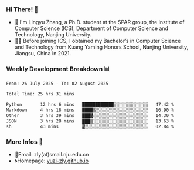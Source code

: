 ### Hi There! 👋 
- 🐳 I'm Lingyu Zhang, a Ph.D. student at the SPAR group, the Institute of Computer Science (ICS), Department of Computer Science and Technology, Nanjing University.
- 🧑‍🎓 Before joining ICS, I obtained my Bachelor’s in Computer Science and Technology from Kuang Yaming Honors School, Nanjing University, Jiangsu, China in 2021.

### Weekly Development Breakdown :bar_chart:

<!--START_SECTION:waka-->

```txt
From: 26 July 2025 - To: 02 August 2025

Total Time: 25 hrs 31 mins

Python       12 hrs 6 mins   ████████████░░░░░░░░░░░░░   47.42 %
Markdown     4 hrs 18 mins   ████▒░░░░░░░░░░░░░░░░░░░░   16.90 %
Other        3 hrs 39 mins   ███▓░░░░░░░░░░░░░░░░░░░░░   14.30 %
JSON         3 hrs 28 mins   ███▒░░░░░░░░░░░░░░░░░░░░░   13.63 %
sh           43 mins         ▓░░░░░░░░░░░░░░░░░░░░░░░░   02.84 %
```

<!--END_SECTION:waka-->

<!--
### Github Contributions :octocat:

![](https://raw.githubusercontent.com/yuzi-zly/yuzi-zly/output/github-contribution-grid-snake.svg)              
-->

### More Infos 📖

- 📧Email: zly(at)smail.nju.edu.cn
- 🌀Homepage: [yuzi-zly.github.io](https://yuzi-zly.github.io/)
